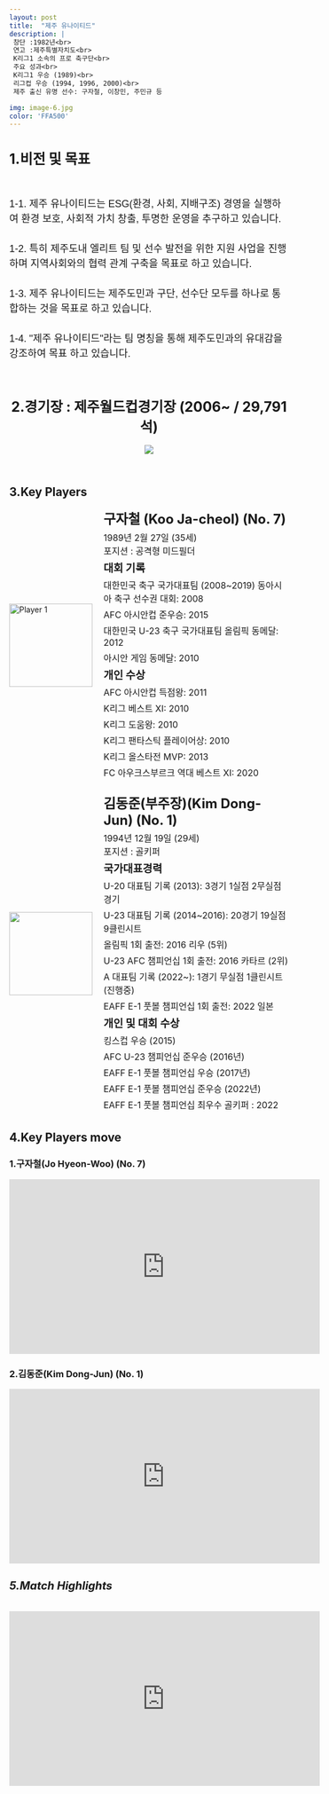 ```yaml
---
layout: post
title:  "제주 유나이티드"
description: |
 창단 :1982년<br> 
 연고 :제주특별자치도<br> 
 K리그1 소속의 프로 축구단<br>
 주요 성과<br>
 K리그1 우승 (1989)<br>
 리그컵 우승 (1994, 1996, 2000)<br>
 제주 출신 유명 선수: 구자철, 이창민, 주민규 등

img: image-6.jpg
color: 'FFA500'
---
```

<html>
<head>
  <title>Hyundai Motors Jeonbuk</title>
  <style>
    .player-info {
      display: flex;
      align-items: center;
      margin-bottom: 20px;
    }
    .player-info img {
      width: 150px;
      height: 150px;
      margin-right: 20px;
    }
    .player-info h3 {
      font-size: 24px;
      margin: 0;
    }
    .player-info p {
      font-size: 16px;
      margin: 5px 0;
    }
    h1{
      font-size: 25px;
    }
  </style>
  <h1>1.비전 및 목표</h1><br>
  <p style="font-family: Arial, sans-serif; font-size: 18px; line-height: 1.5;">
   1-1. 제주 유나이티드는 ESG(환경, 사회, 지배구조) 경영을 실행하여 환경 보호, 사회적 가치 창출, 투명한 운영을 추구하고 있습니다.<br> <br>
   1-2. 특히 제주도내 엘리트 팀 및 선수 발전을 위한 지원 사업을 진행하며 지역사회와의 협력 관계 구축을 목표로 하고 있습니다.  <br><br>
   1-3. 제주 유나이티드는 제주도민과 구단, 선수단 모두를 하나로 통합하는 것을 목표로 하고 있습니다.<br><br>
   1-4. "제주 유나이티드"라는 팀 명칭을 통해 제주도민과의 유대감을 강조하여 목표 하고 있습니다.<br><br>
</head>
<body>
  <header>
    <h1>2.경기장 : 제주월드컵경기장 (2006~ / 29,791석)</h1>
    <img src="https://i.namu.wiki/i/9Z3A8PXaVL0E37SlpYfA7pISnwfAtANXWVB4_yQMh9J3kAmYJo43YIAybL2Vb-mbaWVMncL4KSvShFsVZx0_ecFF4ksLhpLTo3sG2gI7l-OuD-vdGFjMVkl7NHhG7Kl0ko1WIvEJCVwffYWuFPHXbA.webp">
  </header>
  <main>
    <section>
      <h2>3.Key Players</h2>
      <div class="player-info">
        <img src="https://i.namu.wiki/i/MldagAnj-72iGCPVm1Zi-1IiJD2yRIL0jxrzHOGIobqJyvxCfWl48LX47qg2wLMPg9-cjYNmUIznuZUzW917KY2xsO4IwRipygpcCQh5dtk5jIYrkWV96l6fjHzbE6y59UpAr973_RVQhNgTricBxQ.webp"
          alt="Player 1">
        <div>
          <h3>구자철 (Koo Ja-cheol) (No. 7)</h3> <p>1989년 2월 27일 (35세) <br> 포지션 : 공격형 미드필더 </p>
          <p><strong style="font-size: 1.2em;">대회 기록</strong></p>
          <p>대한민국 축구 국가대표팀 (2008~2019) 동아시아 축구 선수권 대회: 2008</p>
          <p>AFC 아시안컵 준우승: 2015</p>
          <p>대한민국 U-23 축구 국가대표팀 올림픽 동메달: 2012</p>
          <p>아시안 게임 동메달: 2010</p>
          <p><strong style="font-size: 1.2em;">개인 수상</strong></p>
          <p>AFC 아시안컵 득점왕: 2011</p>
          <p>K리그 베스트 XI: 2010</p>
          <p>K리그 도움왕: 2010</p>
          <p>K리그 팬타스틱 플레이어상: 2010</p>
          <p>K리그 올스타전 MVP: 2013</p>
          <p>FC 아우크스부르크 역대 베스트 XI: 2020</p>
        </div>
      </div>
      <div class="player-info">
        <img src="https://i.namu.wiki/i/0jv3qpFLLCUkk4afW-26QxLuoR1oLUceuWx3PPOEoeegyXD0O1t377XgEzJC0jns7pPbKa-YUgq_4J_9l-8qOUCJxZwpLF4g9VbpSNw5gRmDbS2icikumq7-Ur8bp5Bbq0DaeGm0ItUAqZy-n5vf6w.webp">
        <div>
          <h3>김동준(부주장)(Kim Dong-Jun) (No. 1)</h3> <p>1994년 12월 19일 (29세) <br> 포지션 : 골키퍼</p>
          <p><strong style="font-size: 1.2em;">국가대표경력</strong></p>
          <p>U-20 대표팀 기록 (2013): 3경기 1실점 2무실점경기</p>
          <p>U-23 대표팀 기록 (2014~2016): 20경기 19실점 9클린시트</p>
          <p>올림픽 1회 출전: 2016 리우 (5위)</p>
          <p>U-23 AFC 챔피언십 1회 출전: 2016 카타르 (2위)</p>
          <p>A 대표팀 기록 (2022~): 1경기 무실점 1클린시트 (진행중)</p>
          <p>EAFF E-1 풋볼 챔피언십 1회 출전: 2022 일본</p>
          <p><strong style="font-size: 1.2em;">개인 및 대회 수상</strong></p>
          <p>킹스컵 우승 (2015)</p>
          <p>AFC U-23 챔피언십 준우승 (2016년)</p>
          <p>EAFF E-1 풋볼 챔피언십 우승 (2017년)</p>
          <p>EAFF E-1 풋볼 챔피언십 준우승 (2022년)</p>
          <p>EAFF E-1 풋볼 챔피언십 최우수 골키퍼 : 2022</p>
        </div>
      </div>
    </section>
    <section>
      <h2>4.Key Players move</h2>
      <h4>
      <h3>1.구자철(Jo Hyeon-Woo) (No. 7)</h3>
      <iframe width="560" height="315" src="https://www.youtube.com/embed/nS4gVzYurbg" frameborder="0" allow="accelerometer; autoplay; encrypted-media; gyroscope; picture-in-picture" allowfullscreen></iframe>
      <h3>2.김동준(Kim Dong-Jun) (No. 1)</h3>
      <iframe width="560" height="315" src="https://www.youtube.com/embed/--yldL5XHkY" frameborder="0" allow="accelerometer; autoplay; encrypted-media; gyroscope; picture-in-picture" allowfullscreen></iframe>
      </h4> 
    </section>
    <section>
      <h5 style="font-size: 20px;">5.Match Highlights</h5>
      <iframe width="560" height="315" src="https://www.youtube.com/embed/l68IeK4o0tc" frameborder="0"
        allow="accelerometer; autoplay; encrypted-media; gyroscope; picture-in-picture" allowfullscreen></iframe>
    </section>
  </main>
</body>
</html>